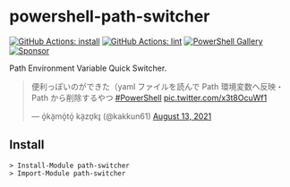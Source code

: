 # powershell-path-switcher

[![GitHub Actions: install](https://github.com/kakkun61/powershell-path-switcher/workflows/install/badge.svg)](https://github.com/kakkun61/powershell-path-switcher/actions?query=workflow%3Ainstall) [![GitHub Actions: lint](https://github.com/kakkun61/powershell-path-switcher/workflows/lint/badge.svg)](https://github.com/kakkun61/powershell-path-switcher/actions?query=workflow%3Alint) [![PowerShell Gallery](https://img.shields.io/powershellgallery/p/path-switcher.svg)](https://www.powershellgallery.com/packages/path-switcher/) [![Sponsor](https://img.shields.io/badge/Sponsor-%E2%9D%A4-red?logo=GitHub)](https://github.com/sponsors/kakkun61)

Path Environment Variable Quick Switcher.

<blockquote class="twitter-tweet"><p lang="ja" dir="ltr">便利っぽいのができた（yaml ファイルを読んで Path 環境変数へ反映・Path から削除するやつ <a href="https://twitter.com/hashtag/PowerShell?src=hash&amp;ref_src=twsrc%5Etfw">#PowerShell</a> <a href="https://t.co/x3t8OcuWf1">pic.twitter.com/x3t8OcuWf1</a></p>&mdash; o̞͑kä̝mo̞͑to̞͑ kä̝zʊ̠kɪ̟ (@kakkun61) <a href="https://twitter.com/kakkun61/status/1426054995917434885?ref_src=twsrc%5Etfw">August 13, 2021</a></blockquote> <script async src="https://platform.twitter.com/widgets.js" charset="utf-8"></script>

## Install

```
> Install-Module path-switcher
> Import-Module path-switcher
```
